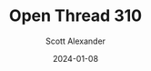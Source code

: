 ---
layout: podcast
title: "Open Thread 310"
author: Scott Alexander
description: https://www.astralcodexten.com/p/open-thread-310
date: 2024-01-08
length: 457731
duration: 114
guid: open-thread-310
---